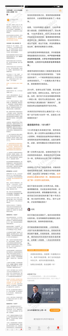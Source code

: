 ![](../../images/2016年12月/HF1230-年终加餐2016年最像历史上的哪一年.jpg)
![](../../images/2016年12月/HF1230-年终加餐2016年最像历史上的哪一年2.jpg)

